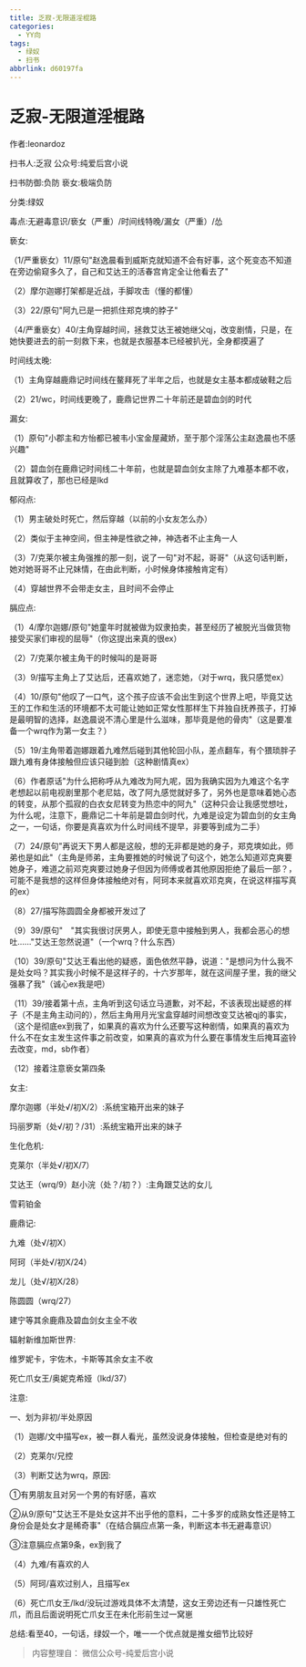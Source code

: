 ```yaml
---
title: 乏寂-无限道淫棍路
categories:
  - YY向
tags:
  - 绿奴
  - 扫书
abbrlink: d60197fa
---
```

# 乏寂-无限道淫棍路
作者:leonardoz

扫书人:乏寂 公众号:纯爱后宫小说

扫书防御:负防 亵女:极端负防

分类:绿奴

毒点:无避毒意识/亵女（严重）/时间线特晚/漏女（严重）/怂

亵女:

（1/严重亵女）11/原句"赵逸晨看到威斯克就知道不会有好事，这个死变态不知道在旁边偷窥多久了，自己和艾达王的活春宫肯定全让他看去了"

（2）摩尔迦娜打架都是近战，手脚攻击（懂的都懂）

（3）22/原句"阿九已是一把抓住郑克塽的脖子"

（4/严重亵女）40/主角穿越时间，拯救艾达王被她继父qj，改变剧情，只是，在她快要进去的前一刻救下来，也就是衣服基本已经被扒光，全身都摸遍了

时间线太晚:

（1）主角穿越鹿鼎记时间线在鳌拜死了半年之后，也就是女主基本都成破鞋之后

（2）21/wc，时间线更晚了，鹿鼎记世界二十年前还是碧血剑的时代

漏女:

（1）原句"小郡主和方怡都已被韦小宝金屋藏娇，至于那个淫荡公主赵逸晨也不感兴趣"

（2）碧血剑在鹿鼎记时间线二十年前，也就是碧血剑女主除了九难基本都不收，且就算收了，那也已经是lkd

郁闷点:

（1）男主破处时死亡，然后穿越（以前的小女友怎么办）

（2）类似于主神空间，但主神是性欲之神，神选者不止主角一人

（3）7/克莱尔被主角强推的那一刻，说了一句"对不起，哥哥"（从这句话判断，她对她哥哥不止兄妹情，在由此判断，小时候身体接触肯定有）

（4）穿越世界不会带走女主，且时间不会停止

膈应点:

（1）4/摩尔迦娜/原句"她童年时就被做为奴隶拍卖，甚至经历了被脱光当做货物接受买家们审视的屈辱"（你这提出来真的很ex）

（2）7/克莱尔被主角干的时候叫的是哥哥

（3）9/描写主角上了艾达后，还喜欢她了，迷恋她，（对于wrq，我只感觉ex）

（4）10/原句"他叹了一口气，这个孩子应该不会出生到这个世界上吧，毕竟艾达王的工作和生活的环境都不太可能让她如正常女性那样生下并独自抚养孩子，打掉是最明智的选择，赵逸晨说不清心里是什么滋味，那毕竟是他的骨肉"（这是要准备一个wrq作为第一女主？）

（5）19/主角带着迦娜跟着九难然后碰到其他轮回小队，差点翻车，有个猥琐胖子跟九难有身体接触但应该只碰到脸（这种剧情真ex）

（6）作者原话"为什么把称呼从九难改为阿九呢，因为我确实因为九难这个名字老想起以前电视剧里那个老尼姑，改了阿九感觉就好多了，另外也是意味着她心态的转变，从那个孤寂的白衣女尼转变为热恋中的阿九"（这种只会让我感觉想吐，为什么呢，注意下，鹿鼎记二十年前是碧血剑时代，九难是设定为碧血剑的女主角之一，一句话，你要是真喜欢为什么时间线不提早，非要等到成为二手）

（7）24/原句"再说天下男人都是这般，想的无非都是她的身子，郑克塽如此，师弟也是如此"（主角是师弟，主角要推她的时候说了句这个，她怎么知道邓克爽要她身子，难道之前邓克爽要过她身子但因为师傅或者其他原因拒绝了最后一部？，可能不是我想的这样但身体接触绝对有，阿珂本来就喜欢邓克爽，在说这样描写真的ex）

（8）27/描写陈圆圆全身都被开发过了

（9）39/原句"　"其实我很讨厌男人，即使无意中接触到男人，我都会恶心的想吐......"艾达王忽然说道"（一个wrq？什么东西）

（10）39/原句"艾达王看出他的疑惑，面色依然平静，说道："是想问为什么我不是处女吗？其实我小时候不是这样子的，十六岁那年，就在这间屋子里，我的继父强暴了我"（诚心ex我是吧）

（11）39/接着第十点，主角听到这句话立马道歉，对不起，不该表现出疑惑的样子（不是主角主动问的），然后主角用月光宝盒穿越时间想改变艾达被qj的事实，（这个是彻底ex到我了，如果真的喜欢为什么还要写这种剧情，如果真的喜欢为什么不在女主发生这件事之前改变，如果真的喜欢为什么要在事情发生后掩耳盗铃去改变，md，sb作者）

（12）接着注意亵女第四条

女主:

摩尔迦娜（半处√/初X/2）:系统宝箱开出来的妹子

玛丽罗斯（处√/初？/31）:系统宝箱开出来的妹子

生化危机:

克莱尔（半处√/初X/7）

艾达王（wrq/9）赵小浣（处？/初？）:主角跟艾达的女儿

雪莉铂金

鹿鼎记:

九难（处√/初X）

阿珂（半处√/初Ⅹ/24）

龙儿（处√/初X/28）

陈圆圆（wrq/27）

建宁等其余鹿鼎及碧血剑女主全不收

辐射新维加斯世界:

维罗妮卡，宇佐木，卡斯等其余女主不收

死亡爪女王/奥妮克希娅（lkd/37）

注意:

一、划为非初/半处原因

（1）迦娜/文中描写ex，被一群人看光，虽然没说身体接触，但检查是绝对有的

（2）克莱尔/兄控

（3）判断艾达为wrq，原因:

①有男朋友且对另一个男的有好感，喜欢

②从9/原句"艾达王不是处女这并不出乎他的意料，二十多岁的成熟女性还是特工身份会是处女才是稀奇事"（在结合膈应点第一条，判断这本书无避毒意识）

③注意膈应点第9条，ex到我了

（4）九难/有喜欢的人

（5）阿珂/喜欢过别人，且描写ex

（6）死亡爪女王/lkd/没玩过游戏具体不太清楚，这女王旁边还有一只雄性死亡爪，而且后面说明死亡爪女王在未化形前生过一窝崽

总结:看至40，一句话，绿奴一个，唯一一个优点就是推女细节比较好


> 内容整理自： 微信公众号-纯爱后宫小说
